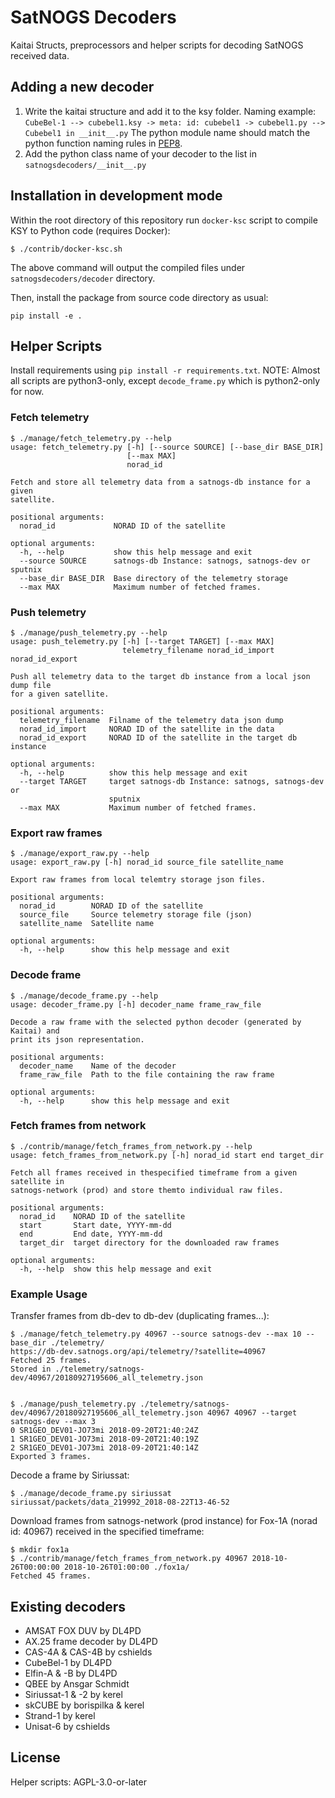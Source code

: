 # SatNOGS Decoders

Kaitai Structs, preprocessors and helper scripts for decoding SatNOGS received data.

## Adding a new decoder

1. Write the kaitai structure and add it to the ksy folder. Naming example:
   `CubeBel-1 --> cubebel1.ksy -> meta: id: cubebel1 -> cubebel1.py --> Cubebel1 in __init__.py`
   The python module name should match the python function naming rules in [PEP8](https://www.python.org/dev/peps/pep-0008/#id40).
2. Add the python class name of your decoder to the list in `satnogsdecoders/__init__.py`

## Installation in development mode

Within the root directory of this repository run `docker-ksc` script to compile KSY to Python code (requires Docker):
```
$ ./contrib/docker-ksc.sh
```
The above command will output the compiled files under `satnogsdecoders/decoder` directory.

Then, install the package from source code directory as usual:
```
pip install -e .
```

## Helper Scripts
Install requirements using `pip install -r requirements.txt`. NOTE: Almost all scripts are python3-only,
except `decode_frame.py` which is python2-only for now.

### Fetch telemetry

```
$ ./manage/fetch_telemetry.py --help
usage: fetch_telemetry.py [-h] [--source SOURCE] [--base_dir BASE_DIR]
                          [--max MAX]
                          norad_id

Fetch and store all telemetry data from a satnogs-db instance for a given
satellite.

positional arguments:
  norad_id             NORAD ID of the satellite

optional arguments:
  -h, --help           show this help message and exit
  --source SOURCE      satnogs-db Instance: satnogs, satnogs-dev or sputnix
  --base_dir BASE_DIR  Base directory of the telemetry storage
  --max MAX            Maximum number of fetched frames.
```


### Push telemetry

```
$ ./manage/push_telemetry.py --help
usage: push_telemetry.py [-h] [--target TARGET] [--max MAX]
                         telemetry_filename norad_id_import norad_id_export

Push all telemetry data to the target db instance from a local json dump file
for a given satellite.

positional arguments:
  telemetry_filename  Filname of the telemetry data json dump
  norad_id_import     NORAD ID of the satellite in the data
  norad_id_export     NORAD ID of the satellite in the target db instance

optional arguments:
  -h, --help          show this help message and exit
  --target TARGET     target satnogs-db Instance: satnogs, satnogs-dev or
                      sputnix
  --max MAX           Maximum number of fetched frames.
```


### Export raw frames

```
$ ./manage/export_raw.py --help
usage: export_raw.py [-h] norad_id source_file satellite_name

Export raw frames from local telemtry storage json files.

positional arguments:
  norad_id        NORAD ID of the satellite
  source_file     Source telemetry storage file (json)
  satellite_name  Satellite name

optional arguments:
  -h, --help      show this help message and exit
```

### Decode frame

```
$ ./manage/decode_frame.py --help
usage: decoder_frame.py [-h] decoder_name frame_raw_file

Decode a raw frame with the selected python decoder (generated by Kaitai) and
print its json representation.

positional arguments:
  decoder_name    Name of the decoder
  frame_raw_file  Path to the file containing the raw frame

optional arguments:
  -h, --help      show this help message and exit
```

### Fetch frames from network

```
$ ./contrib/manage/fetch_frames_from_network.py --help
usage: fetch_frames_from_network.py [-h] norad_id start end target_dir

Fetch all frames received in thespecified timeframe from a given satellite in
satnogs-network (prod) and store themto individual raw files.

positional arguments:
  norad_id    NORAD ID of the satellite
  start       Start date, YYYY-mm-dd
  end         End date, YYYY-mm-dd
  target_dir  target directory for the downloaded raw frames

optional arguments:
  -h, --help  show this help message and exit
```

### Example Usage

Transfer frames from db-dev to db-dev (duplicating frames...):
```
$ ./manage/fetch_telemetry.py 40967 --source satnogs-dev --max 10 --base_dir ./telemetry/
https://db-dev.satnogs.org/api/telemetry/?satellite=40967
Fetched 25 frames.
Stored in ./telemetry/satnogs-dev/40967/20180927195606_all_telemetry.json


$ ./manage/push_telemetry.py ./telemetry/satnogs-dev/40967/20180927195606_all_telemetry.json 40967 40967 --target satnogs-dev --max 3
0 SR1GEO_DEV01-JO73mi 2018-09-20T21:40:24Z
1 SR1GEO_DEV01-JO73mi 2018-09-20T21:40:19Z
2 SR1GEO_DEV01-JO73mi 2018-09-20T21:40:14Z
Exported 3 frames.
```

Decode a frame by Siriussat:
```
$ ./manage/decode_frame.py siriussat siriussat/packets/data_219992_2018-08-22T13-46-52
```

Download frames from satnogs-network (prod instance) for Fox-1A (norad id: 40967) received in the specified timeframe:
```
$ mkdir fox1a
$ ./contrib/manage/fetch_frames_from_network.py 40967 2018-10-26T00:00:00 2018-10-26T01:00:00 ./fox1a/
Fetched 45 frames.
```

## Existing decoders
- AMSAT FOX DUV by DL4PD
- AX.25 frame decoder by DL4PD
- CAS-4A & CAS-4B by cshields
- CubeBel-1 by DL4PD
- Elfin-A & -B by DL4PD
- QBEE by Ansgar Schmidt
- Siriussat-1 & -2 by kerel
- skCUBE by borispilka & kerel
- Strand-1 by kerel
- Unisat-6 by cshields

## License
Helper scripts: AGPL-3.0-or-later
